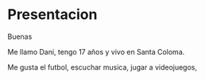 # Presentacion
Buenas

Me llamo Dani, tengo 17 años y vivo en Santa Coloma.

Me gusta el futbol, escuchar musica, jugar a videojuegos, 
